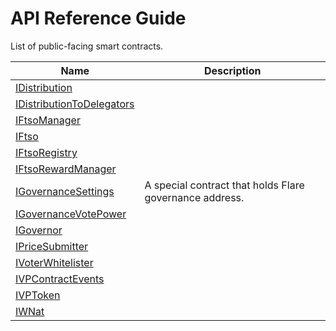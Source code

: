 # API Reference Guide

List of public-facing smart contracts.

| Name | Description |
| ---- | ----------- |
| [IDistribution](IDistribution.md) |  |
| [IDistributionToDelegators](IDistributionToDelegators.md) |  |
| [IFtsoManager](IFtsoManager.md) |  |
| [IFtso](IFtso.md) |  |
| [IFtsoRegistry](IFtsoRegistry.md) |  |
| [IFtsoRewardManager](IFtsoRewardManager.md) |  |
| [IGovernanceSettings](IGovernanceSettings.md) | A special contract that holds Flare governance address. |
| [IGovernanceVotePower](IGovernanceVotePower.md) |  |
| [IGovernor](IGovernor.md) |  |
| [IPriceSubmitter](IPriceSubmitter.md) |  |
| [IVoterWhitelister](IVoterWhitelister.md) |  |
| [IVPContractEvents](IVPContractEvents.md) |  |
| [IVPToken](IVPToken.md) |  |
| [IWNat](IWNat.md) |  |
